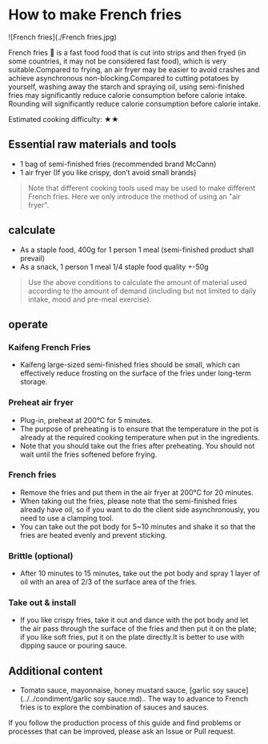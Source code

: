 # How to make French fries

![French fries](./French fries.jpg)

French fries 🍟 is a fast food food that is cut into strips and then fryed (in some countries, it may not be considered fast food), which is very suitable.Compared to frying, an air fryer may be easier to avoid crashes and achieve asynchronous non-blocking.Compared to cutting potatoes by yourself, washing away the starch and spraying oil, using semi-finished fries may significantly reduce calorie consumption before calorie intake. Rounding will significantly reduce calorie consumption before calorie intake.

Estimated cooking difficulty: ★★

## Essential raw materials and tools

- 1 bag of semi-finished fries (recommended brand McCann)
- 1 air fryer (If you like crispy, don’t avoid small brands)

> Note that different cooking tools used may be used to make different French fries. Here we only introduce the method of using an "air fryer".

## calculate

- As a staple food, 400g for 1 person 1 meal (semi-finished product shall prevail)
- As a snack, 1 person 1 meal 1/4 staple food quality +-50g

> Use the above conditions to calculate the amount of material used according to the amount of demand (including but not limited to daily intake, mood and pre-meal exercise).

## operate

### Kaifeng French Fries

- Kaifeng large-sized semi-finished fries should be small, which can effectively reduce frosting on the surface of the fries under long-term storage.

### Preheat air fryer

- Plug-in, preheat at 200℃ for 5 minutes.
- The purpose of preheating is to ensure that the temperature in the pot is already at the required cooking temperature when put in the ingredients.
- Note that you should take out the fries after preheating. You should not wait until the fries softened before frying.

### French fries

- Remove the fries and put them in the air fryer at 200℃ for 20 minutes.
- When taking out the fries, please note that the semi-finished fries already have oil, so if you want to do the client side asynchronously, you need to use a clamping tool.
- You can take out the pot body for 5~10 minutes and shake it so that the fries are heated evenly and prevent sticking.

### Brittle (optional)

- After 10 minutes to 15 minutes, take out the pot body and spray 1 layer of oil with an area of ​​2/3 of the surface area of ​​the fries.

### Take out & install

- If you like crispy fries, take it out and dance with the pot body and let the air pass through the surface of the fries and then put it on the plate; if you like soft fries, put it on the plate directly.It is better to use with dipping sauce or pouring sauce.

## Additional content

- Tomato sauce, mayonnaise, honey mustard sauce, [garlic soy sauce](../../condiment/garlic soy sauce.md).. The way to advance to French fries is to explore the combination of sauces and sauces.

If you follow the production process of this guide and find problems or processes that can be improved, please ask an Issue or Pull request.